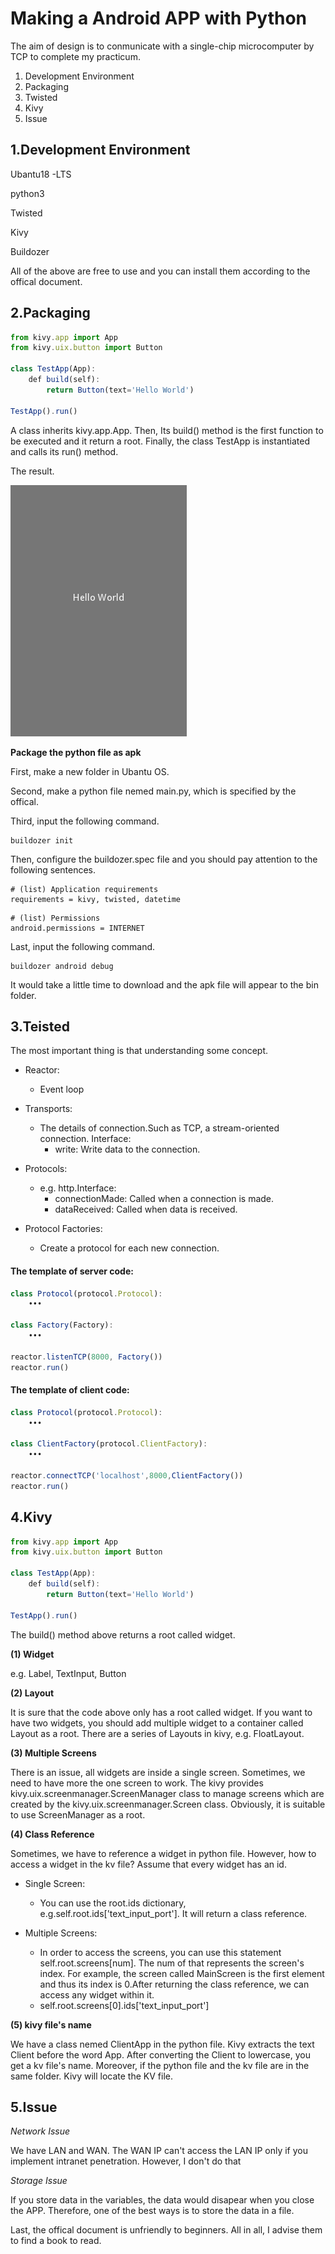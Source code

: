 # Making a Android APP with Python

The aim of design is to conmunicate with a single-chip microcomputer by TCP to complete my practicum.

1. Development Environment 
2. Packaging
3. Twisted
4. Kivy
5. Issue

## 1.Development Environment

Ubantu18 -LTS

python3

Twisted

Kivy

Buildozer

All of the above are free to use and you can install them according to the offical document.

## 2.Packaging

```javascript
from kivy.app import App
from kivy.uix.button import Button

class TestApp(App):
    def build(self):
        return Button(text='Hello World')

TestApp().run()
```
A class inherits kivy.app.App. Then, Its build() method is the first function to be executed and it return a root. Finally, the class TestApp is instantiated and calls its run() method.

The result.

![Image of Hello World](https://github.com/SamHara/Make-an-Android-APP-with-python/blob/master/helloworld.png)

**Package the python file as apk**

First, make a new folder in Ubantu OS.

Second, make a python file nemed main.py, which is specified by the offical.

Third, input the following command.
```
buildozer init
```
Then, configure the buildozer.spec file and you should pay attention to the following sentences.
```
# (list) Application requirements 
requirements = kivy, twisted, datetime
```
```
# (list) Permissions
android.permissions = INTERNET
```
Last, input the following command.
```
buildozer android debug
```
It would take a little time to download and the apk file will appear to the bin folder.

## 3.Teisted

The most important thing is that understanding some concept.

* Reactor:
   * Event loop

* Transports:
   * The details of connection.Such as TCP, a  stream-oriented connection. Interface:
      * write:
        Write data to the connection.

* Protocols:
   * e.g. http.Interface:
      * connectionMade:
        Called when a connection is made.
      * dataReceived:
        Called when data is received.

* Protocol Factories:
   * Create a protocol for each new connection.

#### The template of server code:
```javascript
class Protocol(protocol.Protocol):
    •••

class Factory(Factory):
    •••

reactor.listenTCP(8000, Factory())
reactor.run()
```
#### The template of client code:
```javascript
class Protocol(protocol.Protocol):
    •••

class ClientFactory(protocol.ClientFactory):
    •••

reactor.connectTCP('localhost',8000,ClientFactory())
reactor.run()
```
## 4.Kivy

```javascript
from kivy.app import App
from kivy.uix.button import Button

class TestApp(App):
    def build(self):
        return Button(text='Hello World')

TestApp().run()
```
The build() method above returns a root called widget.

**(1) Widget**

e.g. Label, TextInput, Button

**(2) Layout**

It is sure that the code above only has a root called widget. If you want to have two widgets, you should add multiple widget to a container called Layout as a root. There are a series of Layouts in kivy, e.g. FloatLayout.

**(3) Multiple Screens**

There is an issue, all widgets are inside a single screen. Sometimes, we need to have more the one  screen to work. The kivy provides kivy.uix.screenmanager.ScreenManager class to manage screens which are created by the kivy.uix.screenmanager.Screen class. Obviously, it is suitable to use ScreenManager as a root.

**(4) Class Reference**

  Sometimes, we have to reference a widget in python file. However, how to access a widget in the kv file? Assume that every widget has an id.

* Single Screen:
   * You can use the root.ids dictionary, e.g.self.root.ids['text_input_port']. It will return a class reference.

* Multiple Screens:
   * In order to access the screens, you can use this statement self.root.screens[num]. The num of that represents the screen's index. For example, the screen called MainScreen is the first element and thus its index is 0.After returning the class reference, we can access any widget within it.
   * self.root.screens[0].ids['text_input_port']

**(5) kivy file's name**

  We have a class nemed ClientApp in the python file. Kivy extracts the text Client before the word App. After converting the Client to lowercase, you get a kv file's name. Moreover, if the python file and the kv file are in the same folder. Kivy will locate the KV file.

## 5.Issue

*Network Issue*
    
  We have LAN and WAN. The WAN IP can't access the LAN IP  only if you implement intranet penetration. However, I don't do that

*Storage Issue*

  If you store data in the variables, the data would disapear when you close the APP. Therefore, one of the best ways is to store the data in a file.

Last, the offical document is unfriendly to beginners. All in all,  I advise them to find a book to read.




